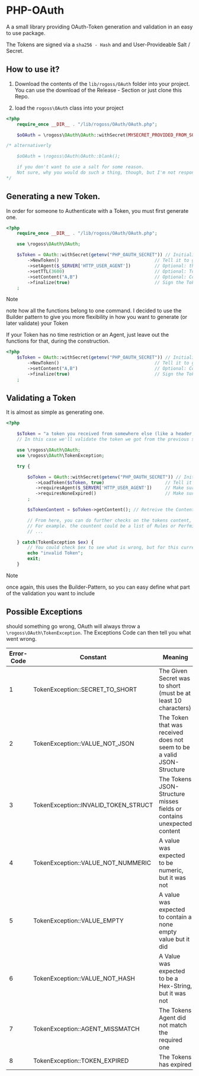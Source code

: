 # PHP-OAuth

A a small library providing OAuth-Token generation and validation in an easy to use package.

The Tokens are signed via a `sha256 - Hash` and and User-Provideable Salt / Secret.

## How to use it?

1. Download the contents of the `lib/rogoss/OAuth` folder into your project.
   You can use the download of the Release - Section or just clone this Repo.

2. load the `rogoss\OAuth` class into your project

```php
<?php
    require_once __DIR__ . "/lib/rogoss/OAuth/OAuth.php";

    $oOAuth = \rogoss\OAuth\OAuth::withSecret(MYSECRET_PROVIDED_FROM_SOMEWHERE_ELSE);

/* alternativerly

    $oOAuth = \rogoss\OAuth\OAuth::blank();

    if you don't want to use a salt for some reason.
    Not sure, why you would do such a thing, though, but I'm not responsible for your code ;-)
*/

```

## Generating a new Token.

In order for someone to Authenticate with a Token, you must first generate one.

```php
<?php
    require_once __DIR__ . "/lib/rogoss/OAuth/OAuth.php";

    use \rogoss\OAuth\OAuth;

    $sToken = OAuth::withSecret(getenv("PHP_OAUTH_SECRET")) // Initialize OAuth
        ->NewToken()                                    // Tell it to generate a new Token
        ->setAgent($_SERVER['HTTP_USER_AGENT'])         // Optional: this token is limited to the agent it was created with
        ->setTTL(3600)                                  // Optional: Token is only valid for the next 3600 seconds (aka. an hour)
        ->setContent("A,B")                             // Optional: Content that can be retreived uppon reading the token
        ->finalize(true)                                // Sign the Token and return it as a Base64 String.
    ;

```

> [!note]
> note how all the functions belong to one command.
> I decided to use the Builder pattern to give you more flexibility in how you want to generate (or later validate) your Token

If your Token has no time restriction or an Agent, just leave out the functions for that, during the construction.

```php
<?php
    $sToken = OAuth::withSecret(getenv("PHP_OAUTH_SECRET")) // Initialize OAuth
        ->NewToken()                                    // Tell it to generate a new Token
        ->setContent("A,B")                             // Optional: Content that can be retreived uppon reading the token
        ->finalize(true)                                // Sign the Token and return it as a Base64 String.
    ;
```

## Validating a Token

It is almost as simple as generating one.

```php
<?php

    $sToken = "a token you received from somewhere else (like a header or a Bearer Token)";
    // In this case we'll validate the token we got from the previous section.

    use \rogoss\OAuth\OAuth;
    use \rogoss\OAuth\TokenException;

    try {

        $oToken = OAuth::withSecret(getenv("PHP_OAUTH_SECRET")) // Initialize OAuth
           ->LoadToken($sToken, true)                       // Tell it to validate an existing token (in this case the Base64 Token from the previous section)
           ->requiresAgent($_SERVER['HTTP_USER_AGENT'])     // Make sure the token was generated for the User-Agent of the current call
           ->requiresNoneExpired()                          // Make sure the token didn't reach its end of life
        ;

        $sTokenContent = $oToken->getContent(); // Retreive the Content.

        // From here, you can do further checks on the tokens content, etc.
        // For example. the countent could be a list of Rules or Perfmission Flags, etc.
        // ...

    } catch(TokenException $ex) {
        // You could check $ex to see what is wrong, but for this current case all we care about is if the token is valid.
        echo "invalid Token";
        exit;
    }
```

> [!note]
> once again, this uses the Builder-Pattern, so you can easy define what part of the validation you want to include

## Possible Exceptions

should something go wrong, OAuth will always throw a `\rogoss\OAuth\TokenException`.
The Exceptions Code can then tell you what went wrong.

| Error-Code | Constant                             | Meaning                                                                |
| ---------- | ------------------------------------ | ---------------------------------------------------------------------- |
| 1          | TokenException::SECRET_TO_SHORT      | The Given Secret was to short (must be at least 10 characters)         |
| 2          | TokenException::VALUE_NOT_JSON       | The Token that was received does not seem to be a valid JSON-Structure |
| 3          | TokenException::INVALID_TOKEN_STRUCT | The Tokens JSON-Structure misses fields or contains unexpected content |
| 4          | TokenException::VALUE_NOT_NUMMERIC   | A value was expected to be numeric, but it was not                     |
| 5          | TokenException::VALUE_EMPTY          | A value was expected to contain a none empty value but it did          |
| 6          | TokenException::VALUE_NOT_HASH       | A Value was expected to be a Hex-String, but it was not                |
| 7          | TokenException::AGENT_MISSMATCH      | The Tokens Agent did not match the required one                        |
| 8          | TokenException::TOKEN_EXPIRED        | The Tokens has expired                                                 |


